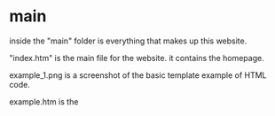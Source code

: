 # main

inside the "main" folder is everything that makes up this website.

"index.htm" is the main file for the website. it contains the homepage.

example_1.png is a screenshot of the basic template example of HTML code.

example.htm is the